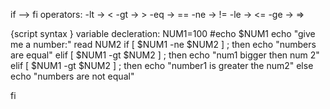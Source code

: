 if --> fi
operators:
-lt -> <
-gt -> >
-eq -> ==
-ne -> !=
-le -> <=
-ge -> =>

{script syntax }
variable decleration:
NUM1=100
#echo $NUM1
echo "give me a number:"
read NUM2
if [ $NUM1 -ne $NUM2 ] ; then
    echo "numbers are equal"
elif [ $NUM1 -gt $NUM2 ] ; then
    echo "num1 bigger then num 2"
elif [ $NUM1 -gt $NUM2 ] ; then
    echo "number1 is greater the num2"
else
    echo "numbers are not equal"

fi
